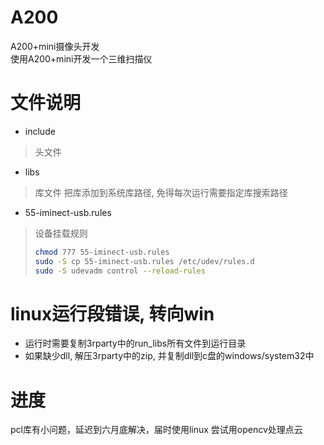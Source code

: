 # A200
A200+mini摄像头开发       
使用A200+mini开发一个三维扫描仪
# 文件说明
+ include 
> 头文件
+ libs
> 库文件
> 把库添加到系统库路径, 免得每次运行需要指定库搜索路径
+ 55-iminect-usb.rules

> 设备挂载规则
> ```bash
> chmod 777 55-iminect-usb.rules
> sudo -S cp 55-iminect-usb.rules /etc/udev/rules.d
> sudo -S udevadm control --reload-rules
> ```

# linux运行段错误, 转向win

+ 运行时需要复制3rparty中的run_libs所有文件到运行目录
+ 如果缺少dll, 解压3rparty中的zip, 并复制dll到c盘的windows/system32中

# 进度

pcl库有小问题，延迟到六月底解决，届时使用linux
尝试用opencv处理点云